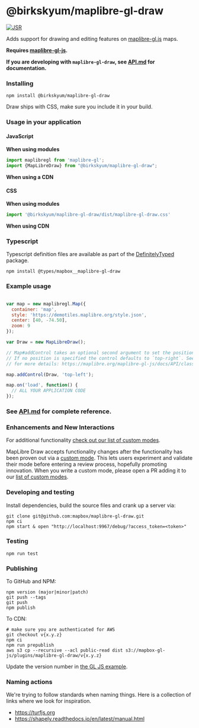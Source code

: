 # @birkskyum/maplibre-gl-draw

[![JSR](https://jsr.io/badges/@birkskyum/maplibre-gl-draw)](https://jsr.io/@birkskyum/maplibre-gl-draw)

Adds support for drawing and editing features on [maplibre-gl.js](https://maplibre.org/maplibre-gl-js/docs/) maps. 

**Requires [maplibre-gl-js](https://github.com/birkskyum/maplibre-gl-js).**

**If you are developing with `maplibre-gl-draw`, see [API.md](https://github.com/mapbox/maplibre-gl-draw/blob/main/docs/API.md) for documentation.**

### Installing

```
npm install @birkskyum/maplibre-gl-draw
```

Draw ships with CSS, make sure you include it in your build.

### Usage in your application

#### JavaScript

**When using modules**

```js
import maplibregl from 'maplibre-gl';
import {MapLibreDraw} from "@birkskyum/maplibre-gl-draw";
```

**When using a CDN**


#### CSS

**When using modules**
 ```js
import '@birkskyum/maplibre-gl-draw/dist/maplibre-gl-draw.css'
 ```

**When using CDN**


### Typescript

Typescript definition files are available as part of the [DefinitelyTyped](https://github.com/DefinitelyTyped/DefinitelyTyped/tree/master/types/mapbox__maplibre-gl-draw) package.

```
npm install @types/mapbox__maplibre-gl-draw
```

### Example usage

```js

var map = new maplibregl.Map({
  container: 'map',
  style: 'https://demotiles.maplibre.org/style.json',
  center: [40, -74.50],
  zoom: 9
});

var Draw = new MapLibreDraw();

// Map#addControl takes an optional second argument to set the position of the control.
// If no position is specified the control defaults to `top-right`. See the docs
// for more details: https://maplibre.org/maplibre-gl-js/docs/API/classes/Map/#addcontrol

map.addControl(Draw, 'top-left');

map.on('load', function() {
  // ALL YOUR APPLICATION CODE
});
```

### See [API.md](https://github.com/birkskyum/maplibre-gl-draw/blob/main/docs/API.md) for complete reference.

### Enhancements and New Interactions

For additional functionality [check out our list of custom modes](https://github.com/mapbox/maplibre-gl-draw/blob/main/docs/MODES.md#available-custom-modes).

MapLibre Draw accepts functionality changes after the functionality has been proven out via a [custom mode](https://github.com/maplibre/maplibre-gl-draw/blob/main/docs/MODES.md#creating-modes-for-maplibre-draw). This lets users experiment and validate their mode before entering a review process, hopefully promoting innovation. When you write a custom mode, please open a PR adding it to our [list of custom modes](https://github.com/maplibre/maplibre-gl-draw/blob/main/docs/MODES.md#available-custom-modes).

### Developing and testing

Install dependencies, build the source files and crank up a server via:

```
git clone git@github.com:mapbox/maplibre-gl-draw.git
npm ci
npm start & open "http://localhost:9967/debug/?access_token=<token>"
```

### Testing

```
npm run test
```

### Publishing

To GitHub and NPM:

```
npm version (major|minor|patch)
git push --tags
git push
npm publish
```

To CDN:

```
# make sure you are authenticated for AWS
git checkout v{x.y.z}
npm ci
npm run prepublish
aws s3 cp --recursive --acl public-read dist s3://mapbox-gl-js/plugins/maplibre-gl-draw/v{x.y.z}
```

Update the version number in [the GL JS example](https://github.com/birkskyum/maplibre-gl-js/blob/publisher-production/docs/pages/example/maplibre-gl-draw.html).

### Naming actions

We're trying to follow standards when naming things. Here is a collection of links where we look for inspiration.

- https://turfjs.org
- https://shapely.readthedocs.io/en/latest/manual.html
